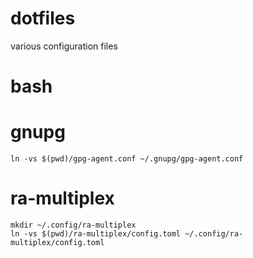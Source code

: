 # dotfiles

various configuration files

# bash

# gnupg

```
ln -vs $(pwd)/gpg-agent.conf ~/.gnupg/gpg-agent.conf
```

# ra-multiplex

```
mkdir ~/.config/ra-multiplex
ln -vs $(pwd)/ra-multiplex/config.toml ~/.config/ra-multiplex/config.toml
```
